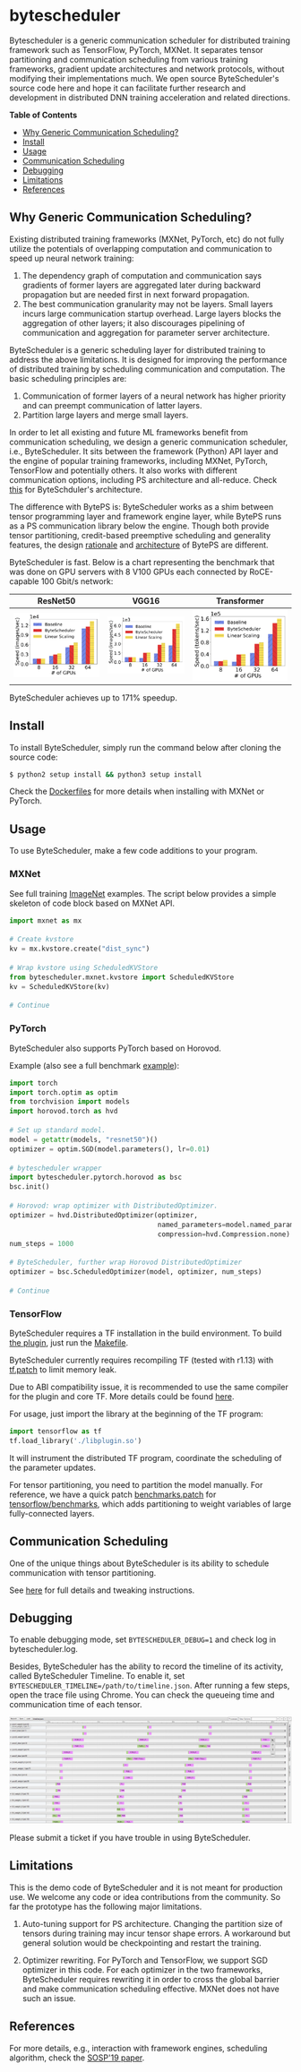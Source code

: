 # bytescheduler

Bytescheduler is a generic communication scheduler for distributed training framework such as TensorFlow, PyTorch, MXNet. It separates tensor partitioning and 
communication scheduling from various training frameworks, gradient update architectures and network protocols, without modifying their implementations much. 
We open source ByteScheduler's source code here and hope it can facilitate further research and development in distributed DNN training acceleration and related directions.

**Table of Contents**

- [Why Generic Communication Scheduling?](#Why-Generic-Communication-Scheduling)
- [Install](#install)
- [Usage](#usage)
- [Communication Scheduling](#communication-scheduling)
- [Debugging](#debugging)
- [Limitations](#limitations)
- [References](#references)

## Why Generic Communication Scheduling?

Existing distributed training frameworks (MXNet, PyTorch, etc) do not fully utilize the potentials of overlapping computation and communication to speed up neural network training:

1. The dependency graph of computation and communication says gradients of former layers are aggregated later during backward propagation but are needed first in next forward propagation.
2. The best communication granularity may not be layers. Small layers incurs large communication startup overhead. Large layers blocks the aggregation of other layers; it also discourages pipelining of communication and aggregation for parameter server architecture.

ByteScheduler is a generic scheduling layer for distributed training to address the above limitations. It is designed for improving the performance of distributed training by scheduling communication and computation. The basic scheduling principles are:

1. Communication of former layers of a neural network has higher priority and can preempt communication of latter layers.
2. Partition large layers and merge small layers.

In order to let all existing and future ML frameworks benefit from communication scheduling, we design a generic communication scheduler, i.e., ByteScheduler. 
It sits between the framework (Python) API layer and the engine of popular training frameworks, including MXNet, PyTorch, TensorFlow and potentially others. 
It also works with different communication options, including PS architecture and all-reduce. Check [this](docs/ByteScheduler_Arch.png) for ByteSchduler's architecture. 

The difference with BytePS is: ByteScheduler works as a shim between tensor programming layer and framework engine layer, while BytePS runs as a PS communication library below the engine. 
Though both provide tensor partitioning, credit-based preemptive scheduling and generality features, the design [rationale](https://github.com/bytedance/byteps/blob/master/docs/rationale.md)
 and [architecture](https://github.com/bytedance/byteps/blob/master/docs/architecture.md) of BytePS are different.

ByteScheduler is fast. Below is a chart representing the benchmark that was done on GPU
servers with 8 V100 GPUs each connected by RoCE-capable 100 Gbit/s network:

| ResNet50  | VGG16 | Transformer |
| ------------- | ------------- | -------------|
| ![ByteScheduler ResNet50 Speedup](docs/mxnet_ps_rdma_resnet50_sync.png)  | ![ByteScheduler ResNet50 Speedup](./docs/mxnet_ps_rdma_vgg16_sync.png)  | ![ByteScheduler ResNet50 Speedup](./docs/mxnet_ps_rdma_transformer_sync.png) |


ByteScheduler achieves up to 171% speedup.

## Install

To install ByteScheduler, simply run the command below after cloning the source code:

```bash
$ python2 setup install && python3 setup install
```

Check the [Dockerfiles](docker/) for more details when installing with MXNet or PyTorch.

## Usage

To use ByteScheduler, make a few code additions to your program.

### MXNet

See full training [ImageNet](examples/mxnet-image-classification) examples. The script below provides a simple skeleton of code block based on MXNet API.

```python
import mxnet as mx

# Create kvstore
kv = mx.kvstore.create("dist_sync")

# Wrap kvstore using ScheduledKVStore
from bytescheduler.mxnet.kvstore import ScheduledKVStore
kv = ScheduledKVStore(kv)

# Continue
```

### PyTorch

ByteScheduler also supports PyTorch based on Horovod.

Example (also see a full benchmark [example](examples/pytorch_horovod_benchmark.py)):

```python
import torch
import torch.optim as optim
from torchvision import models
import horovod.torch as hvd

# Set up standard model.
model = getattr(models, "resnet50")()
optimizer = optim.SGD(model.parameters(), lr=0.01)

# bytescheduler wrapper
import bytescheduler.pytorch.horovod as bsc
bsc.init()

# Horovod: wrap optimizer with DistributedOptimizer.
optimizer = hvd.DistributedOptimizer(optimizer,
                                     named_parameters=model.named_parameters(),
                                     compression=hvd.Compression.none)
num_steps = 1000

# ByteScheduler, further wrap Horovod DistributedOptimizer
optimizer = bsc.ScheduledOptimizer(model, optimizer, num_steps)

# Continue
```


### TensorFlow

ByteScheduler requires a TF installation in the build environment. To build [the plugin](bytescheduler/tensorflow/plugin.cc), just run the [Makefile](bytescheduler/tensorflow/Makefile).

ByteScheduler currently requires recompiling TF (tested with r1.13) with [tf.patch](bytescheduler/tensorflow/tf.patch) to limit memory leak.

Due to ABI compatibility issue, it is recommended to use the same compiler for the plugin and core TF. More details could be found [here](https://github.com/tensorflow/tensorflow/issues/27067).

For usage, just import the library at the beginning of the TF program:

```python
import tensorflow as tf
tf.load_library('./libplugin.so')
```

It will instrument the distributed TF program, coordinate the scheduling of the parameter updates. 

For tensor partitioning, you need to partition the model manually. For reference, we have a quick patch [benchmarks.patch](examples/tensorflow/benchmarks.patch) for [tensorflow/benchmarks](https://github.com/tensorflow/benchmarks), which adds partitioning to weight variables of large fully-connected layers.


## Communication Scheduling

One of the unique things about ByteScheduler is its ability to schedule communication with tensor partitioning. 

See [here](docs/scheduling.md) for full details and tweaking instructions.

## Debugging

To enable debugging mode, set `BYTESCHEDULER_DEBUG=1` and check log in bytescheduler.log.

Besides, ByteScheduler has the ability to record the timeline of its activity, called ByteScheduler Timeline. To enable it, 
set `BYTESCHEDULER_TIMELINE=/path/to/timeline.json`. After running a few steps, open the trace file using Chrome. 
You can check the queueing time and communication time of each tensor.

![Timeline](docs/timeline.png)

Please submit a ticket if you have trouble in using ByteScheduler.


## Limitations

This is the demo code of ByteScheduler and it is not meant for production use. We welcome any code or idea contributions from the community. 
So far the prototype has the following major limitations. 

1. Auto-tuning support for PS architecture. Changing the partition size of
tensors during training may incur tensor shape errors. A workaround but general solution would be checkpointing 
and restart the training.

2. Optimizer rewriting. For PyTorch and TensorFlow, we support SGD optimizer in this code. For each optimizer in the two frameworks,
 ByteScheduler requires rewriting it in order to cross the global barrier and make communication scheduling 
 effective. MXNet does not have such an issue.
  




## References

For more details, e.g., interaction with framework engines, scheduling algorithm, check the [SOSP'19 paper](https://i.cs.hku.hk/~cwu/papers/yhpeng-sosp19.pdf).

